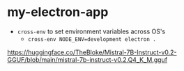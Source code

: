 # my-electron-app

- `cross-env` to set environment variables across OS's
  - `cross-env NODE_ENV=development electron .`

https://huggingface.co/TheBloke/Mistral-7B-Instruct-v0.2-GGUF/blob/main/mistral-7b-instruct-v0.2.Q4_K_M.gguf
